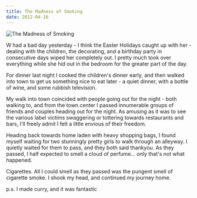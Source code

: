 ```yaml
---
title: The Madness of Smoking
date: 2012-04-16
---
```


![The Madness of Smoking](https://source.unsplash.com/03UCoidYvXw/1600x900)

W had a bad day yesterday - I think the Easter Holidays caught up with her - dealing with the children, the decorating, and a birthday party in consecutive days wiped her completely out. I pretty much took over everything while she hid out in the bedroom for the greater part of the day.

For dinner last night I cooked the children's dinner early, and then walked into town to get us something nice to eat later - a quiet dinner, with a bottle of wine, and some rubbish television.

My walk into town coincided with people going out for the night - both walking to, and from the town center I passed innumerable groups of friends and couples heading out for the night. As amusing as it was to see the various label victims swaggering or tottering towards restaurants and bars, I'll freely admit I felt a little envious of their freedom.

Heading back towards home laden with heavy shopping bags, I found myself waiting for two stunningly pretty girls to walk through an alleyway. I quietly waited for them to pass, and they both said thankyou. As they passed, I half expected to smell a cloud of perfume... only that's not what happened.

Cigarettes. All I could smell as they passed was the pungent smell of cigarette smoke. I shook my head, and continued my journey home.

p.s. I made curry, and it was fantastic